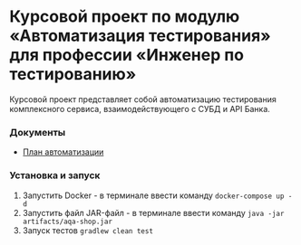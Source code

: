 # Курсовой проект по модулю «Автоматизация тестирования» для профессии «Инженер по тестированию»

Курсовой проект представляет собой автоматизацию тестирования комплексного сервиса, взаимодействующего с СУБД и API Банка.

### Документы

* [План автоматизации](documents/Plan.md)

### Установка и запуск

1. Запустить Docker - в терминале ввести команду `docker-compose up -d`
2. Запустить файл JAR-файл - в терминале ввести команду `java -jar artifacts/aqa-shop.jar`
3. Запуск тестов `gradlew clean test`